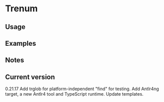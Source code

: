 # Trenum

## Usage

## Examples

## Notes

## Current version

0.21.17 Add trglob for platform-independent "find" for testing. Add Antlr4ng target, a new Antlr4 tool and TypeScript runtime. Update templates.

